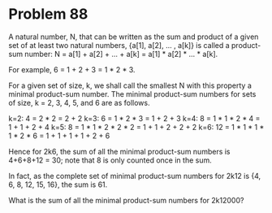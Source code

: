 Problem 88
==========

A natural number, N, that can be written as the sum and product of a given
set of at least two natural numbers, {a[1], a[2], ... , a[k]} is called a
product-sum number: N = a[1] + a[2] + ... + a[k] = a[1] * a[2] * ... *
a[k].

For example, 6 = 1 + 2 + 3 = 1 * 2 * 3.

For a given set of size, k, we shall call the smallest N with this
property a minimal product-sum number. The minimal product-sum numbers for
sets of size, k = 2, 3, 4, 5, and 6 are as follows.

k=2: 4 = 2 * 2 = 2 + 2
k=3: 6 = 1 * 2 * 3 = 1 + 2 + 3
k=4: 8 = 1 * 1 * 2 * 4 = 1 + 1 + 2 + 4
k=5: 8 = 1 * 1 * 2 * 2 * 2 = 1 + 1 + 2 + 2 + 2
k=6: 12 = 1 * 1 * 1 * 1 * 2 * 6 = 1 + 1 + 1 + 1 + 2 + 6

Hence for 2k6, the sum of all the minimal product-sum numbers is 4+6+8+12
= 30; note that 8 is only counted once in the sum.

In fact, as the complete set of minimal product-sum numbers for 2k12 is
{4, 6, 8, 12, 15, 16}, the sum is 61.

What is the sum of all the minimal product-sum numbers for 2k12000?
